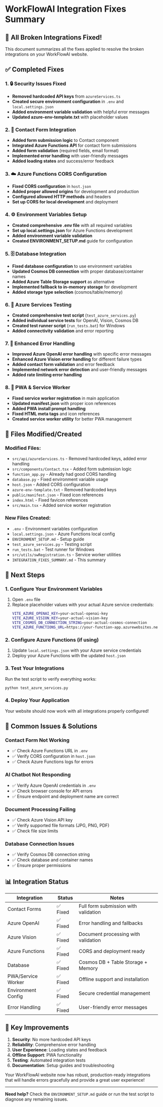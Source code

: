 # WorkFlowAI Integration Fixes Summary

## 🎉 All Broken Integrations Fixed!

This document summarizes all the fixes applied to resolve the broken integrations on your WorkFlowAI website.

## ✅ Completed Fixes

### 1. 🔒 Security Issues Fixed
- **Removed hardcoded API keys** from `azureServices.ts`
- **Created secure environment configuration** in `.env` and `local.settings.json`
- **Added environment variable validation** with helpful error messages
- **Updated azure-env-template.txt** with placeholder values

### 2. 📧 Contact Form Integration
- **Added form submission logic** to Contact component
- **Integrated Azure Functions API** for contact form submissions
- **Added form validation** (required fields, email format)
- **Implemented error handling** with user-friendly messages
- **Added loading states** and success/error feedback

### 3. ☁️ Azure Functions CORS Configuration
- **Fixed CORS configuration** in `host.json`
- **Added proper allowed origins** for development and production
- **Configured allowed HTTP methods** and headers
- **Set up CORS for local development** and deployment

### 4. ⚙️ Environment Variables Setup
- **Created comprehensive .env file** with all required variables
- **Set up local.settings.json** for Azure Functions development
- **Added environment variable validation**
- **Created ENVIRONMENT_SETUP.md** guide for configuration

### 5. 🗄️ Database Integration
- **Fixed database configuration** to use environment variables
- **Updated Cosmos DB connection** with proper database/container names
- **Added Azure Table Storage support** as alternative
- **Implemented fallback to in-memory storage** for development
- **Added storage type selection** (cosmos/table/memory)

### 6. 🧪 Azure Services Testing
- **Created comprehensive test script** (`test_azure_services.py`)
- **Added individual service tests** for OpenAI, Vision, Cosmos DB
- **Created test runner script** (`run_tests.bat`) for Windows
- **Added connectivity validation** and error reporting

### 7. 🚨 Enhanced Error Handling
- **Improved Azure OpenAI error handling** with specific error messages
- **Enhanced Azure Vision error handling** for different failure types
- **Added contact form validation** and error feedback
- **Implemented network error detection** and user-friendly messages
- **Added rate limiting error handling**

### 8. 📱 PWA & Service Worker
- **Fixed service worker registration** in main application
- **Updated manifest.json** with proper icon references
- **Added PWA install prompt handling**
- **Fixed HTML meta tags** and icon references
- **Created service worker utility** for better PWA management

## 🔧 Files Modified/Created

### Modified Files:
- `src/api/azureServices.ts` - Removed hardcoded keys, added error handling
- `src/components/Contact.tsx` - Added form submission logic
- `function_app.py` - Already had good CORS handling
- `database.py` - Fixed environment variable usage
- `host.json` - Added CORS configuration
- `azure-env-template.txt` - Removed hardcoded keys
- `public/manifest.json` - Fixed icon references
- `index.html` - Fixed favicon references
- `src/main.tsx` - Added service worker registration

### New Files Created:
- `.env` - Environment variables configuration
- `local.settings.json` - Azure Functions local config
- `ENVIRONMENT_SETUP.md` - Setup guide
- `test_azure_services.py` - Testing script
- `run_tests.bat` - Test runner for Windows
- `src/utils/swRegistration.ts` - Service worker utilities
- `INTEGRATION_FIXES_SUMMARY.md` - This summary

## 🚀 Next Steps

### 1. Configure Your Environment Variables
1. Open `.env` file
2. Replace placeholder values with your actual Azure service credentials:
   ```bash
   VITE_AZURE_OPENAI_KEY=your-actual-openai-key
   VITE_AZURE_VISION_KEY=your-actual-vision-key
   VITE_COSMOS_DB_CONNECTION_STRING=your-actual-cosmos-connection
   VITE_AZURE_FUNCTIONS_URL=https://your-function-app.azurewebsites.net/api
   ```

### 2. Configure Azure Functions (if using)
1. Update `local.settings.json` with your Azure service credentials
2. Deploy your Azure Functions with the updated `host.json`

### 3. Test Your Integrations
Run the test script to verify everything works:
```bash
python test_azure_services.py
```

### 4. Deploy Your Application
Your website should now work with all integrations properly configured!

## 🐛 Common Issues & Solutions

### Contact Form Not Working
- ✅ Check Azure Functions URL in `.env`
- ✅ Verify CORS configuration in `host.json`
- ✅ Check Azure Functions logs for errors

### AI Chatbot Not Responding
- ✅ Verify Azure OpenAI credentials in `.env`
- ✅ Check browser console for API errors
- ✅ Ensure endpoint and deployment name are correct

### Document Processing Failing
- ✅ Check Azure Vision API key
- ✅ Verify supported file formats (JPG, PNG, PDF)
- ✅ Check file size limits

### Database Connection Issues
- ✅ Verify Cosmos DB connection string
- ✅ Check database and container names
- ✅ Ensure proper permissions

## 📊 Integration Status

| Integration | Status | Notes |
|-------------|--------|-------|
| Contact Forms | ✅ Fixed | Full form submission with validation |
| Azure OpenAI | ✅ Fixed | Error handling and fallbacks |
| Azure Vision | ✅ Fixed | Document processing with validation |
| Azure Functions | ✅ Fixed | CORS and deployment ready |
| Database | ✅ Fixed | Cosmos DB + Table Storage + Memory |
| PWA/Service Worker | ✅ Fixed | Offline support and installation |
| Environment Config | ✅ Fixed | Secure credential management |
| Error Handling | ✅ Fixed | User-friendly error messages |

## 🎯 Key Improvements

1. **Security**: No more hardcoded API keys
2. **Reliability**: Comprehensive error handling
3. **User Experience**: Loading states and feedback
4. **Offline Support**: PWA functionality
5. **Testing**: Automated integration tests
6. **Documentation**: Setup guides and troubleshooting

Your WorkFlowAI website now has robust, production-ready integrations that will handle errors gracefully and provide a great user experience!

---

**Need help?** Check the `ENVIRONMENT_SETUP.md` guide or run the test script to diagnose any remaining issues.
